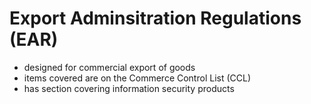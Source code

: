 # Export Adminsitration Regulations (EAR)

- designed for commercial export of goods
- items covered are on the Commerce Control List (CCL)
- has section covering information security products
